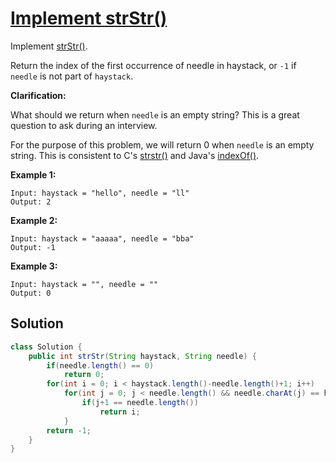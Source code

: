 # [Implement strStr()](https://leetcode.com/problems/implement-strstr/)

Implement [strStr()](http://www.cplusplus.com/reference/cstring/strstr/).

Return the index of the first occurrence of needle in haystack, or `-1` if `needle` is not part of `haystack`.

**Clarification:**

What should we return when `needle` is an empty string? This is a great question to ask during an interview.

For the purpose of this problem, we will return 0 when `needle` is an empty string. This is consistent to C's [strstr()](http://www.cplusplus.com/reference/cstring/strstr/) and Java's [indexOf()](https://docs.oracle.com/javase/7/docs/api/java/lang/String.html#indexOf(java.lang.String)).

 

**Example 1:**

```
Input: haystack = "hello", needle = "ll"
Output: 2
```

**Example 2:**

```
Input: haystack = "aaaaa", needle = "bba"
Output: -1
```

**Example 3:**

```
Input: haystack = "", needle = ""
Output: 0
```

## Solution

```java
class Solution {
    public int strStr(String haystack, String needle) {
        if(needle.length() == 0)
            return 0;
        for(int i = 0; i < haystack.length()-needle.length()+1; i++)
            for(int j = 0; j < needle.length() && needle.charAt(j) == haystack.charAt(i+j); j++){
                if(j+1 == needle.length())
                    return i;
            }
        return -1;
    }
}
```

